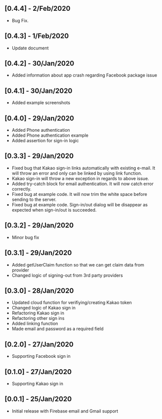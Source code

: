 ## [0.4.4] - 2/Feb/2020

- Bug Fix.

## [0.4.3] - 1/Feb/2020

- Update document

## [0.4.2] - 30/Jan/2020

- Added information about app crash regarding Facebook package issue

## [0.4.1] - 30/Jan/2020

- Added example screenshots

## [0.4.0] - 29/Jan/2020

- Added Phone authentication
- Added Phone authentication example
- Added assertion for sign-in logic

## [0.3.3] - 29/Jan/2020

- Fixed bug that Kakao sign-in links automatically with existing e-mail. It will throw an error and only can be linked by using link function.
- Kakao sign-in will throw a new exception in regards to above issue.
- Added try-catch block for email authentication. It will now catch error correctly.
- Fixed bug at example code. It will now trim the white space before sending to the server.
- Fixed bug at example code. Sign-in/out dialog will be disappear as expected when sign-in/out is succeeded.

## [0.3.2] - 29/Jan/2020

- Minor bug fix

## [0.3.1] - 29/Jan/2020

- Added getUserClaim function so that we can get claim data from provider
- Changed logic of signing-out from 3rd party providers

## [0.3.0] - 28/Jan/2020

- Updated cloud function for verifiying/creating Kakao token
- Changed logic of Kakao sign in
- Refactoring Kakao sign in
- Refactoring other sign ins
- Added linking function
- Made email and password as a required field

## [0.2.0] - 27/Jan/2020

- Supporting Facebook sign in

## [0.1.0] - 27/Jan/2020

- Supporting Kakao sign in

## [0.0.1] - 25/Jan/2020

- Initial release with Firebase email and Gmail support
